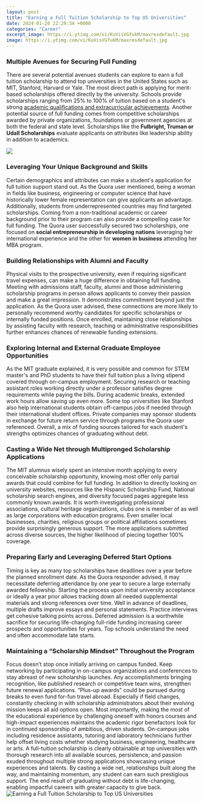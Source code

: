```yaml
---
layout: post
title: "Earning a Full Tuition Scholarship to Top US Universities"
date: 2024-01-20 22:29:34 +0000
categories: "Career"
excerpt_image: https://i.ytimg.com/vi/KuVisVGfukM/maxresdefault.jpg
image: https://i.ytimg.com/vi/KuVisVGfukM/maxresdefault.jpg
---
```


### Multiple Avenues for Securing Full Funding
There are several potential avenues students can explore to earn a full tuition scholarship to attend top universities in the United States such as MIT, Stanford, Harvard or Yale. The most direct path is applying for merit-based scholarships offered directly by the university. Schools provide scholarships ranging from 25% to 100% of tuition based on a student's strong [academic qualifications and extracurricular achievements](https://yt.io.vn/collection/albro). Another potential source of full funding comes from competitive scholarships awarded by private organizations, foundations or government agencies at both the federal and state level. Scholarships like the **Fulbright, Truman or Udall Scholarships** evaluate applicants on attributes like leadership ability in addition to academics. 

![](http://organized31.com/wp-content/uploads/2016/10/Full-Tuition-Academic-Scholarships-sq.jpg)
### Leveraging Your Unique Background and Skills
Certain demographics and attributes can make a student's application for full tuition support stand out. As the Quora user mentioned, being a woman in fields like business, engineering or computer science that have historically lower female representation can give applicants an advantage. Additionally, students from underrepresented countries may find targeted scholarships. Coming from a non-traditional academic or career background prior to their program can also provide a compelling case for full funding. The Quora user successfully secured two scholarships, one focused on **social entrepreneurship in developing nations** leveraging her international experience and the other for **women in business** attending her MBA program.
### Building Relationships with Alumni and Faculty 
Physical visits to the prospective university, even if requiring significant travel expenses, can make a huge difference in obtaining full funding. Meeting with admissions staff, faculty, alumni and those administering scholarship programs in person allows applicants to convey their passion and make a great impression. It demonstrates commitment beyond just the application. As the Quora user advised, these connections are more likely to personally recommend worthy candidates for specific scholarships or internally funded positions. Once enrolled, maintaining close relationships by assisting faculty with research, teaching or administrative responsibilities further enhances chances of renewable funding extensions.
### Exploring Internal and External Graduate Employee Opportunities 
As the MIT graduate explained, it is very possible and common for STEM master's and PhD students to have their full tuition plus a living stipend covered through on-campus employment. Securing research or teaching assistant roles working directly under a professor satisfies degree requirements while paying the bills. During academic breaks, extended work hours allow saving up even more. Some top universities like Stanford also help international students obtain off-campus jobs if needed through their international student offices. Private companies may sponsor students in exchange for future return service through programs the Quora user referenced. Overall, a mix of funding sources tailored for each student's strengths optimizes chances of graduating without debt.
### Casting a Wide Net through Multipronged Scholarship Applications  
The MIT alumnus wisely spent an intensive month applying to every conceivable scholarship opportunity, knowing most offer only partial awards that could combine for full funding. In addition to directly looking on university websites, resources like the Hispanic Scholarship Fund, National scholarship search engines, and diversity focused pages aggregate less commonly known awards. It is worth investigating professional associations, cultural heritage organizations, clubs one is member of as well as large corporations with education programs. Even smaller local businesses, charities, religious groups or political affiliations sometimes provide surprisingly generous support. The more applications submitted across diverse sources, the higher likelihood of piecing together 100% coverage.
### Preparing Early and Leveraging Deferred Start Options
Timing is key as many top scholarships have deadlines over a year before the planned enrollment date. As the Quora responder advised, it may necessitate deferring attendance by one year to secure a large externally awarded fellowship. Starting the process upon initial university acceptance or ideally a year prior allows tracking down all needed supplemental materials and strong references over time. Well in advance of deadlines, multiple drafts improve essays and personal statements. Practice interviews get cohesive talking points across. Deferred admission is a worthwhile sacrifice for securing life-changing full-ride funding increasing career prospects and opportunities for years. Top schools understand the need and often accommodate late starts.
### Maintaining a “Scholarship Mindset” Throughout the Program  
Focus doesn’t stop once initially arriving on campus funded. Keep networking by participating in on-campus organizations and conferences to stay abreast of new scholarship launches. Any accomplishments bringing recognition, like published research or competitive team wins, strengthen future renewal applications. “Plus-up awards” could be pursued during breaks to even fund for-fun travel abroad. Especially if field changes, constantly checking in with scholarship administrators about their evolving mission keeps all aid options open. Most importantly, making the most of the educational experience by challenging oneself with honors courses and high-impact experiences maintains the academic rigor benefactors look for in continued sponsorship of ambitious, driven students.
On-campus jobs including residence assistants, tutoring and laboratory technicians further help offset living costs whether studying business, engineering, healthcare or arts. A full-tuition scholarship is clearly obtainable at top universities with thorough research into all available sources, persistence, and passion exuded throughout multiple strong applications showcasing unique experiences and talents. By casting a wide net, relationships built along the way, and maintaining momentum, any student can earn such prestigious support. The end result of graduating without debt is life-changing, enabling impactful careers with greater capacity to give back.
![Earning a Full Tuition Scholarship to Top US Universities](https://i.ytimg.com/vi/KuVisVGfukM/maxresdefault.jpg)